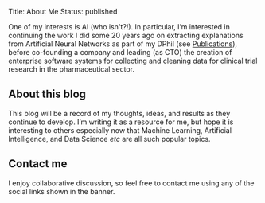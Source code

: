 Title: About Me
Status: published

One of my interests is AI (who isn't?!). In particular, I’m interested in continuing the work I did some 20 years ago on extracting explanations from Artificial Neural Networks as part of my DPhil (see [Publications](/pages/publications)), before co-founding a company and leading (as CTO) the creation of enterprise software systems for collecting and cleaning data for clinical trial research in the pharmaceutical sector.

## About this blog

This blog will be a record of my thoughts, ideas, and results as they continue to develop. I’m writing it as a resource for me, but hope it is interesting to others especially now that Machine Learning, Artificial Intelligence, and Data Science *etc* are all such popular topics.

## Contact me

I enjoy collaborative discussion, so feel free to contact me using any of the social links shown in the banner.

